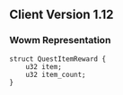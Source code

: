## Client Version 1.12

### Wowm Representation
```rust,ignore
struct QuestItemReward {
    u32 item;    
    u32 item_count;    
}

```
